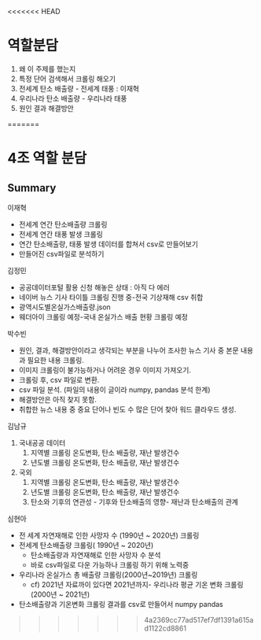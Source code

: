 <<<<<<< HEAD
#  역할분담

1. 왜 이 주제를 했는지
2. 특정 단어 검색해서 크롤링 해오기
3. 전세계 탄소 배출량 - 전세계 태풍 : 이재혁
4. 우리나라 탄소 배출량 - 우리나라 태풍
5. 원인 결과 해결방안

=======
# 4조 역할 분담



## Summary

이재혁

- 전세계 연간 탄소배출량 크롤링
- 전세계 연간 태풍 발생 크롤링
- 연간 탄소배출량, 태풍 발생 데이터를 합쳐서 csv로 만들어보기
- 만들어진 csv파일로 분석하기

김정민

- 공공데이터포털 활용 신청 해놓은 상태 : 아직 다 에러 
- 네이버 뉴스 기사 타이틀 크롤링 진행 중-전국 기상재해 csv 취합
- 광역시도별온실가스배출량.json
- 웨더아이 크롤링 예정-국내 온실가스 배출 현황 크롤링 예정

박수빈

- 원인, 결과, 해결방안이라고 생각되는 부분을 나누어 조사한 뉴스 기사 중 본문 내용과 필요한 내용 크롤링.
- 이미지 크롤링이 불가능하거나 어려운 경우 이미지 가져오기.
- 크롤링 후, csv 파일로 변환.
-  csv 파일 분석. (파일의 내용이 글이라 numpy, pandas 분석 한계) 
  - 해결방안은 아직 찾지 못함.
-  취합한 뉴스 내용 중 중요 단어나 빈도 수 많은 단어 찾아 워드 클라우드 생성.

김남규

1. 국내공공 데이터
   1. 지역별 크롤링  온도변화, 탄소 배출량, 재난 발생건수
   2. 년도별 크롤링  온도변화, 탄소 배출량, 재난 발생건수
2. 국외
   1. 지역별 크롤링  온도변화, 탄소 배출량, 재난 발생건수
   2. 년도별 크롤링  온도변화, 탄소 배출량, 재난 발생건수
   3. 탄소와 기후의 연관성 - 기후와 탄소배출의 영향- 재난과 탄소배출의 관계

심현아 

- 전 세계 자연재해로 인한 사망자 수 (1990년 ~ 2020년) 크롤링
- 전세계 탄소배출량 크롤링( 1990년 ~ 2020년)
  - 탄소배출량과 자연재해로 인한 사망자 수 분석
  - 바로 csv파일로 다운 가능하나 크롤링 하기 위해 노력중
- 우리나라 온실가스 총 배출량 크롤링(2000년~2019년) 크롤링    
  - cf) 2021년 자료까이 있다면 2021년까지- 우리나라 평균 기온 변화 크롤링(2000년 ~ 2021년)
- 탄소배출량과 기온변화 크롤링 결과를 csv로 만들어서 numpy pandas
>>>>>>> 4a2369cc77ad517ef7df1391a615ad1122cd8861
